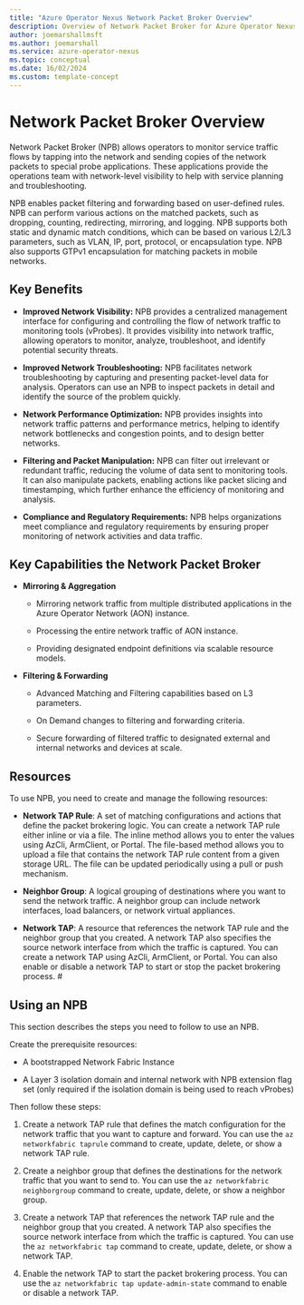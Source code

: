 ```yaml
---
title: "Azure Operator Nexus Network Packet Broker Overview"
description: Overview of Network Packet Broker for Azure Operator Nexus.
author: joemarshallmsft
ms.author: joemarshall
ms.service: azure-operator-nexus
ms.topic: conceptual
ms.date: 16/02/2024
ms.custom: template-concept
---
```


# Network Packet Broker Overview

Network Packet Broker (NPB) allows operators to monitor service traffic flows by tapping into the network and sending copies of the network packets to special probe applications. These applications provide the operations team with network-level visibility to help with service planning and troubleshooting.

NPB enables packet filtering and forwarding based on user-defined rules. NPB can perform various actions on the matched packets, such as dropping, counting, redirecting, mirroring, and logging. NPB supports both static and dynamic match conditions, which can be based on various L2/L3 parameters, such as VLAN, IP, port, protocol, or encapsulation type. NPB also supports GTPv1 encapsulation for matching packets in mobile networks.

## Key Benefits

-   **Improved Network Visibility:** NPB provides a centralized management interface for configuring and controlling the flow of network traffic to monitoring tools (vProbes). It provides visibility into network traffic, allowing operators to monitor, analyze, troubleshoot, and identify potential security threats. 

-   **Improved Network Troubleshooting:** NPB facilitates network troubleshooting by capturing and presenting packet-level data for analysis. Operators can use an NPB to inspect packets in detail and identify the source of the problem quickly. 

-   **Network Performance Optimization:** NPB provides insights into network traffic patterns and performance metrics, helping to identify network bottlenecks and congestion points, and to design better networks.

-   **Filtering and Packet Manipulation:** NPB can filter out irrelevant or redundant traffic, reducing the volume of data sent to monitoring tools. It can also manipulate packets, enabling actions like packet slicing and timestamping, which further enhance the efficiency of monitoring and analysis. 

-   **Compliance and Regulatory Requirements:** NPB helps organizations meet compliance and regulatory requirements by ensuring proper monitoring of network activities and data traffic. 

## Key Capabilities the Network Packet Broker

-   **Mirroring & Aggregation**

    -   Mirroring network traffic from multiple distributed applications in the Azure Operator Network (AON) instance. 

    -   Processing the entire network traffic of AON instance. 

    -   Providing designated endpoint definitions via scalable resource models. 

-   **Filtering & Forwarding**

    -   Advanced Matching and Filtering capabilities based on L3 parameters. 

    -   On Demand changes to filtering and forwarding criteria.

    -   Secure forwarding of filtered traffic to designated external and internal networks and devices at scale.  

## Resources

To use NPB, you need to create and manage the following resources:

-   **Network TAP Rule**: A set of matching configurations and actions that define the packet brokering logic. You can create a network TAP rule either inline or via a file. The inline method allows you to enter the values using AzCli, ArmClient, or Portal. The file-based method allows you to upload a file that contains the network TAP rule content from a given storage URL. The file can be updated periodically using a pull or push mechanism.

-   **Neighbor Group**: A logical grouping of destinations where you want to send the network traffic. A neighbor group can include network interfaces, load balancers, or network virtual appliances.

-   **Network TAP**: A resource that references the network TAP rule and the neighbor group that you created. A network TAP also specifies the source network interface from which the traffic is captured. You can create a network TAP using AzCli, ArmClient, or Portal. You can also enable or disable a network TAP to start or stop the packet brokering process. #


## Using an NPB

This section describes the steps you need to follow to use an NPB.

Create the prerequisite resources:

-   A bootstrapped Network Fabric Instance

-   A Layer 3 isolation domain and internal network with NPB extension flag set (only required if the isolation domain is being used to reach vProbes)

Then follow these steps:

1.   Create a network TAP rule that defines the match configuration for the network traffic that you want to capture and forward. You can use the `az networkfabric taprule` command to create, update, delete, or show a network TAP rule.

1.  Create a neighbor group that defines the destinations for the network traffic that you want to send to. You can use the `az networkfabric neighborgroup` command to create, update, delete, or show a neighbor group.

1.  Create a network TAP that references the network TAP rule and the neighbor group that you created. A network TAP also specifies the source network interface from which the traffic is captured. You can use the `az networkfabric tap` command to create, update, delete, or show a network TAP.

1. Enable the network TAP to start the packet brokering process. You can use the `az networkfabric tap update-admin-state` command to enable or disable a network TAP.